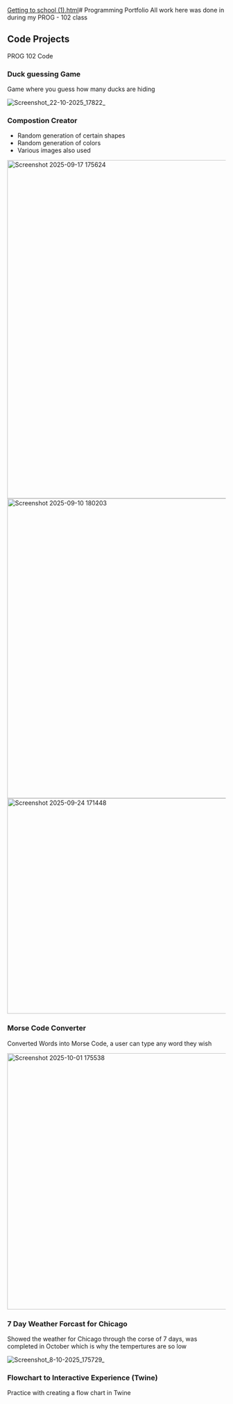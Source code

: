 [Getting to school (1).html](https://github.com/user-attachments/files/23063360/Getting.to.school.1.html)# Programming Portfolio
All work here was done in during my PROG - 102 class 

## Code Projects
PROG 102 Code

### Duck guessing Game
Game where you guess how many ducks are hiding

![Screenshot_22-10-2025_17822_](https://github.com/user-attachments/assets/9451a3cb-cf01-4062-b178-6fae80641876)

### Compostion Creator
- Random generation of certain shapes
- Random generation of colors
- Various images also used
<img width="1013" height="779" alt="Screenshot 2025-09-17 175624" src="https://github.com/user-attachments/assets/b910ddb3-4a3d-413f-b614-da8335395dbb" />
<img width="896" height="690" alt="Screenshot 2025-09-10 180203" src="https://github.com/user-attachments/assets/2f1b7fe7-fa1d-4a04-adcd-e0c8da3081d3" />
<img width="597" height="496" alt="Screenshot 2025-09-24 171448" src="https://github.com/user-attachments/assets/12a370f3-6052-4e6f-b243-07d180d2f24f" />

### Morse Code Converter
Converted Words into Morse Code, a user can type any word they wish 

<img width="934" height="590" alt="Screenshot 2025-10-01 175538" src="https://github.com/user-attachments/assets/65108b8d-94f4-40c5-9079-dab86f104d7a" />

### 7 Day Weather Forcast for Chicago
Showed the weather for Chicago through the corse of 7 days, was completed in October which is why the tempertures are so low 

![Screenshot_8-10-2025_175729_](https://github.com/user-attachments/assets/9e2e1826-2a42-4db0-bcd2-69c40ec36250)

### Flowchart to Interactive Experience (Twine)
Practice with creating a flow chart in Twine 


